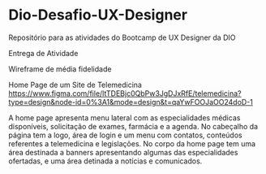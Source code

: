 # Dio-Desafio-UX-Designer
Repositório para as atividades do Bootcamp de UX Designer da DIO


Entrega de Atividade

Wireframe de média fidelidade

Home Page de um Site de Telemedicina
https://www.figma.com/file/ltTDEBjc0QbPw3JgDJxRfE/telemedicina?type=design&node-id=0%3A1&mode=design&t=qaYwFOOJaOO24doD-1

A home page apresenta menu lateral com as especialidades médicas disponíveis, solicitação de exames, farmácia e a agenda.
No cabeçalho da página tem a logo, área de login e um menu com contatos, conteúdos referentes a telemedicina e legislações.
No corpo da home page tem uma área destinada a banners apresentando algumas das especialidades ofertadas, e uma área detinada a notícias e comunicados.
